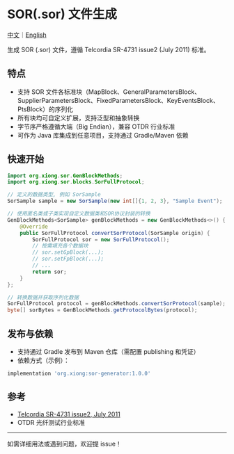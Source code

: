 # SOR(.sor) 文件生成
[中文](READM.md)｜[English](README.en.md) 

生成 SOR (.sor) 文件，遵循 Telcordia SR-4731 issue2 (July 2011) 标准。

## 特点

- 支持 SOR 文件各标准块（MapBlock、GeneralParametersBlock、SupplierParametersBlock、FixedParametersBlock、KeyEventsBlock、PtsBlock）的序列化
- 所有块均可自定义扩展，支持泛型和抽象转换
- 字节序严格遵循大端（Big Endian），兼容 OTDR 行业标准
- 可作为 Java 库集成到任意项目，支持通过 Gradle/Maven 依赖

## 快速开始

```java
import org.xiong.sor.GenBlockMethods;
import org.xiong.sor.blocks.SorFullProtocol;

// 定义的数据类型, 例如 SorSample
SorSample sample = new SorSample(new int[]{1, 2, 3}, "Sample Event");

// 使用匿名类或子类实现自定义数据类和SOR协议封装的转换
GenBlockMethods<SorSample> genBlockMethods = new GenBlockMethods<>() {
    @Override
    public SorFullProtocol convertSorProtocol(SorSample origin) {
        SorFullProtocol sor = new SorFullProtocol();
        // 按需填充各个数据块
        // sor.setGpBlock(...);
        // sor.setFpBlock(...);
        // ...
        return sor;
    }
};

// 转换数据并获取序列化数据
SorFullProtocol protocol = genBlockMethods.convertSorProtocol(sample);
byte[] sorBytes = GenBlockMethods.getProtocolBytes(protocol);
```

## 发布与依赖

- 支持通过 Gradle 发布到 Maven 仓库（需配置 publishing 和凭证）
- 依赖方式（示例）：

```groovy
implementation 'org.xiong:sor-generator:1.0.0'
```

## 参考

- [Telcordia SR-4731 issue2, July 2011](https://telecom-info.njdepot.ericsson.net/site-cgi/ido/docs.cgi?ID=SEARCH&DOCUMENT=SR-4731)
- OTDR 光纤测试行业标准

---

如需详细用法或遇到问题，欢迎提 issue！